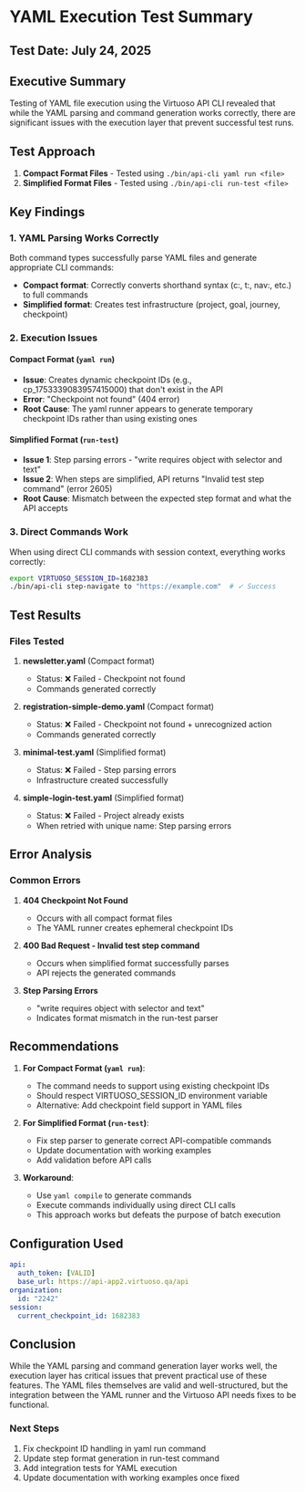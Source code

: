 # YAML Execution Test Summary

## Test Date: July 24, 2025

## Executive Summary

Testing of YAML file execution using the Virtuoso API CLI revealed that while the YAML parsing and command generation works correctly, there are significant issues with the execution layer that prevent successful test runs.

## Test Approach

1. **Compact Format Files** - Tested using `./bin/api-cli yaml run <file>`
2. **Simplified Format Files** - Tested using `./bin/api-cli run-test <file>`

## Key Findings

### 1. YAML Parsing Works Correctly

Both command types successfully parse YAML files and generate appropriate CLI commands:

- **Compact format**: Correctly converts shorthand syntax (c:, t:, nav:, etc.) to full commands
- **Simplified format**: Creates test infrastructure (project, goal, journey, checkpoint)

### 2. Execution Issues

#### Compact Format (`yaml run`)
- **Issue**: Creates dynamic checkpoint IDs (e.g., cp_1753339083957415000) that don't exist in the API
- **Error**: "Checkpoint not found" (404 error)
- **Root Cause**: The yaml runner appears to generate temporary checkpoint IDs rather than using existing ones

#### Simplified Format (`run-test`)
- **Issue 1**: Step parsing errors - "write requires object with selector and text"
- **Issue 2**: When steps are simplified, API returns "Invalid test step command" (error 2605)
- **Root Cause**: Mismatch between the expected step format and what the API accepts

### 3. Direct Commands Work

When using direct CLI commands with session context, everything works correctly:
```bash
export VIRTUOSO_SESSION_ID=1682383
./bin/api-cli step-navigate to "https://example.com"  # ✓ Success
```

## Test Results

### Files Tested

1. **newsletter.yaml** (Compact format)
   - Status: ❌ Failed - Checkpoint not found
   - Commands generated correctly

2. **registration-simple-demo.yaml** (Compact format)
   - Status: ❌ Failed - Checkpoint not found + unrecognized action
   - Commands generated correctly

3. **minimal-test.yaml** (Simplified format)
   - Status: ❌ Failed - Step parsing errors
   - Infrastructure created successfully

4. **simple-login-test.yaml** (Simplified format)
   - Status: ❌ Failed - Project already exists
   - When retried with unique name: Step parsing errors

## Error Analysis

### Common Errors

1. **404 Checkpoint Not Found**
   - Occurs with all compact format files
   - The YAML runner creates ephemeral checkpoint IDs

2. **400 Bad Request - Invalid test step command**
   - Occurs when simplified format successfully parses
   - API rejects the generated commands

3. **Step Parsing Errors**
   - "write requires object with selector and text"
   - Indicates format mismatch in the run-test parser

## Recommendations

1. **For Compact Format (`yaml run`)**:
   - The command needs to support using existing checkpoint IDs
   - Should respect VIRTUOSO_SESSION_ID environment variable
   - Alternative: Add checkpoint field support in YAML files

2. **For Simplified Format (`run-test`)**:
   - Fix step parser to generate correct API-compatible commands
   - Update documentation with working examples
   - Add validation before API calls

3. **Workaround**:
   - Use `yaml compile` to generate commands
   - Execute commands individually using direct CLI calls
   - This approach works but defeats the purpose of batch execution

## Configuration Used

```yaml
api:
  auth_token: [VALID]
  base_url: https://api-app2.virtuoso.qa/api
organization:
  id: "2242"
session:
  current_checkpoint_id: 1682383
```

## Conclusion

While the YAML parsing and command generation layer works well, the execution layer has critical issues that prevent practical use of these features. The YAML files themselves are valid and well-structured, but the integration between the YAML runner and the Virtuoso API needs fixes to be functional.

### Next Steps

1. Fix checkpoint ID handling in yaml run command
2. Update step format generation in run-test command
3. Add integration tests for YAML execution
4. Update documentation with working examples once fixed